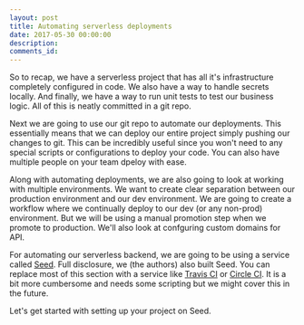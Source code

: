 ```yaml
---
layout: post
title: Automating serverless deployments
date: 2017-05-30 00:00:00
description:
comments_id:
---
```


So to recap, we have a serverless project that has all it's infrastructure completely configured in code. We also have a way to handle secrets locally. And finally, we have a way to run unit tests to test our business logic. All of this is neatly committed in a git repo.

Next we are going to use our git repo to automate our deployments. This essentially means that we can deploy our entire project simply pushing our changes to git. This can be incredibly useful since you won't need to any special scripts or configurations to deploy your code. You can also have multiple people on your team dpeloy with ease.

Along with automating deployments, we are also going to look at working with multiple environments. We want to create clear separation between our production environment and our dev environment. We are going to create a workflow where we continually deploy to our dev (or any non-prod) environment. But we will be using a manual promotion step when we promote to production. We'll also look at confguring custom domains for API.

For automating our serverless backend, we are going to be using a service called [Seed](https://seed.run). Full disclosure, we (the authors) also built Seed. You can replace most of this section with a service like [Travis CI](https://travis-ci.org) or [Circle CI](https://circleci.com). It is a bit more cumbersome and needs some scripting but we might cover this in the future.

Let's get started with setting up your project on Seed.
